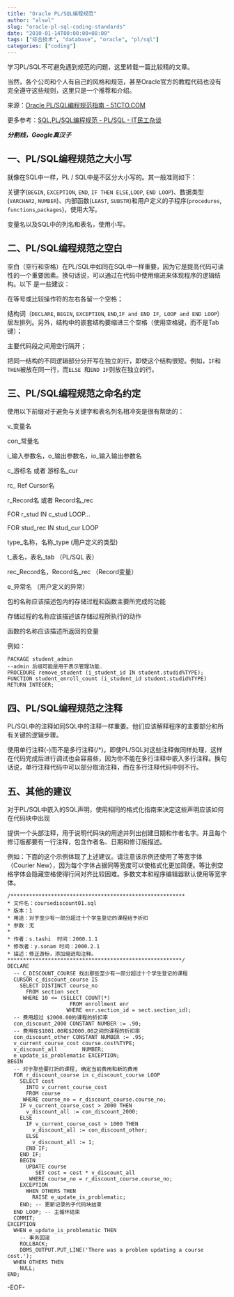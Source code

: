 ```yaml
---
title: "Oracle PL/SQL编程规范"
author: "alswl"
slug: "oracle-pl-sql-coding-standards"
date: "2010-01-14T00:00:00+08:00"
tags: ["综合技术", "database", "oracle", "pl/sql"]
categories: ["coding"]
---
```


学习PL/SQL不可避免遇到规范的问题，这里转载一篇比较精的文章。

当然，各个公司和个人有自己的风格和规范，甚至Oracle官方的教程代码也没有完全遵守这些规则，这里只是一个推荐和介绍。

来源：[Oracle PL/SQL编程规范指南 -
51CTO.COM](http://database.51cto.com/art/200907/138973.htm)

更多参考：[SQL,PL/SQL编程规范 - PL/SQL -
IT民工杂谈](http://blog.chinaunix.net/u1/57759/showart_458439.html)

*****分割线，Google真汉子*****

## 一、PL/SQL编程规范之大小写

就像在SQL中一样，PL / SQL中是不区分大小写的。其一般准则如下：

关键字(`BEGIN`, `EXCEPTION`, `END`, `IF THEN ELSE`,`LOOP`, `END
LOOP`)、数据类型(`VARCHAR2`, `NUMBER`)、内部函数(`LEAST`,
`SUBSTR`)和用户定义的子程序(`procedures`, `functions`,`packages`)，使用大写。

变量名以及SQL中的列名和表名，使用小写。

## 二、PL/SQL编程规范之空白

空白（空行和空格）在PL/SQL中如同在SQL中一样重要，因为它是提高代码可读性的一个重要因素。换句话说，可以通过在代码中使用缩进来体现程序的逻辑结构。以下
是一些建议：

在等号或比较操作符的左右各留一个空格；

结构词（`DECLARE`, `BEGIN`, `EXCEPTION`, `END`,`IF and END IF`,` LOOP and END
LOOP`）居左排列。另外，结构中的嵌套结构要缩进三个空格（使用空格键，而不是Tab键）；

主要代码段之间用空行隔开；

把同一结构的不同逻辑部分分开写在独立的行，即使这个结构很短。例如，`IF`和`THEN`被放在同一行，而`ELSE `和`END IF`则放在独立的行。

## 三、PL/SQL编程规范之命名约定

使用以下前缀对于避免与关键字和表名列名相冲突是很有帮助的：

v_变量名

con_常量名

i_输入参数名，o_输出参数名，io_输入输出参数名

c_游标名 或者 游标名_cur

rc_ Ref Cursor名

r_Record名 或者 Record名_rec

FOR r_stud IN c_stud LOOP…

FOR stud_rec IN stud_cur LOOP

type_名称，名称_type (用户定义的类型)

t_表名，表名_tab （PL/SQL 表）

rec_Record名，Record名_rec （Record变量）

e_异常名 （用户定义的异常）

包的名称应该描述包内的存储过程和函数主要所完成的功能

存储过程的名称应该描述该存储过程所执行的动作

函数的名称应该描述所返回的变量

例如：

    
    
    PACKAGE student_admin
    --admin 后缀可能是用于表示管理功能.
    PROCEDURE remove_student (i_student_id IN student.studid%TYPE);
    FUNCTION student_enroll_count (i_student_id student.studid%TYPE)
    RETURN INTEGER;

## 四、PL/SQL编程规范之注释

PL/SQL中的注释如同SQL中的注释一样重要。他们应该解释程序的主要部分和所有关键的逻辑步骤。

使用单行注释(-)而不是多行注释(/*)。即使PL/SQL对这些注释做同样处理，这样在代码完成后进行调试也会容易些，因为你不能在多行注释中嵌入多行注释。换句
话说，单行注释代码中可以部分取消注释，而在多行注释代码中则不行。

## 五、其他的建议

对于PL/SQL中嵌入的SQL声明，使用相同的格式化指南来决定这些声明应该如何在代码块中出现

提供一个头部注释，用于说明代码块的用途并列出创建日期和作者名字。并且每个修订版都要有一行注释，包含作者名、日期和修订版描述。

例如：下面的这个示例体现了上述建议。请注意该示例还使用了等宽字体（Courier
New），因为每个字体占据同等宽度可以使格式化更加简便。等比例空格字体会隐藏空格使得行间对齐比较困难。多数文本和程序编辑器默认使用等宽字体。

    
    
    /********************************************************
    * 文件名：coursediscount01.sql  
    * 版本：1  
    * 用途：对于至少有一部分超过十个学生登记的课程给予折扣  
    * 参数：无  
    *  
    * 作者：s.tashi  时间：2000.1.1  
    * 修改者：y.sonam 时间：2000.2.1  
    * 描述：修正游标，添加缩进和注释。  
    ********************************************************/
    DECLARE
      -- C_DISCOUNT_COURSE 找出那些至少有一部分超过十个学生登记的课程  
      CURSOR c_discount_course IS
        SELECT DISTINCT course_no
          FROM section sect
         WHERE 10 <= (SELECT COUNT(*)
                        FROM enrollment enr
                       WHERE enr.section_id = sect.section_id);
      -- 费用超过 $2000.00的课程的折扣率  
      con_discount_2000 CONSTANT NUMBER := .90;
      -- 费用在$1001.00和$2000.00之间的课程的折扣率  
      con_discount_other CONSTANT NUMBER := .95;
      v_current_course_cost course.cost%TYPE;
      v_discount_all        NUMBER;
      e_update_is_problematic EXCEPTION;
    BEGIN
      -- 对于那些要打折的课程, 确定当前费用和新的费用  
      FOR r_discount_course in c_discount_course LOOP
        SELECT cost
          INTO v_current_course_cost
          FROM course
         WHERE course_no = r_discount_course.course_no;
        IF v_current_course_cost > 2000 THEN
          v_discount_all := con_discount_2000;
        ELSE
          IF v_current_course_cost > 1000 THEN
            v_discount_all := con_discount_other;
          ELSE
            v_discount_all := 1;
          END IF;
        END IF;
        BEGIN
          UPDATE course
             SET cost = cost * v_discount_all
           WHERE course_no = r_discount_course.course_no;
        EXCEPTION
          WHEN OTHERS THEN
            RAISE e_update_is_problematic;
        END; -- 更新记录的子代码块结束  
      END LOOP; -- 主循环结束  
      COMMIT;
    EXCEPTION
      WHEN e_update_is_problematic THEN
        -- 事务回滚  
        ROLLBACK;
        DBMS_OUTPUT.PUT_LINE('There was a problem updating a course cost.');
      WHEN OTHERS THEN
        NULL;
    END;
    

-EOF-

